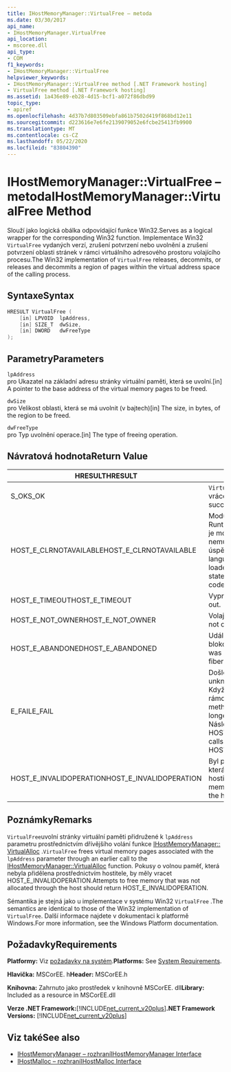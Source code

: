 ```yaml
---
title: IHostMemoryManager::VirtualFree – metoda
ms.date: 03/30/2017
api_name:
- IHostMemoryManager.VirtualFree
api_location:
- mscoree.dll
api_type:
- COM
f1_keywords:
- IHostMemoryManager::VirtualFree
helpviewer_keywords:
- IHostMemoryManager::VirtualFree method [.NET Framework hosting]
- VirtualFree method [.NET Framework hosting]
ms.assetid: 1a436e89-eb28-4d15-bcf1-a072f86dbd99
topic_type:
- apiref
ms.openlocfilehash: 4d37b7d803509ebfa861b7502d419f868bd12e11
ms.sourcegitcommit: d223616e7e6fe2139079052e6fcbe25413fb9900
ms.translationtype: MT
ms.contentlocale: cs-CZ
ms.lasthandoff: 05/22/2020
ms.locfileid: "83804390"
---
```

# <a name="ihostmemorymanagervirtualfree-method"></a><span data-ttu-id="6c8b0-102">IHostMemoryManager::VirtualFree – metoda</span><span class="sxs-lookup"><span data-stu-id="6c8b0-102">IHostMemoryManager::VirtualFree Method</span></span>
<span data-ttu-id="6c8b0-103">Slouží jako logická obálka odpovídající funkce Win32.</span><span class="sxs-lookup"><span data-stu-id="6c8b0-103">Serves as a logical wrapper for the corresponding Win32 function.</span></span> <span data-ttu-id="6c8b0-104">Implementace Win32 `VirtualFree` vydaných verzí, zrušení potvrzení nebo uvolnění a zrušení potvrzení oblasti stránek v rámci virtuálního adresového prostoru volajícího procesu.</span><span class="sxs-lookup"><span data-stu-id="6c8b0-104">The Win32 implementation of `VirtualFree` releases, decommits, or releases and decommits a region of pages within the virtual address space of the calling process.</span></span>  
  
## <a name="syntax"></a><span data-ttu-id="6c8b0-105">Syntaxe</span><span class="sxs-lookup"><span data-stu-id="6c8b0-105">Syntax</span></span>  
  
```cpp  
HRESULT VirtualFree (  
    [in] LPVOID  lpAddress,  
    [in] SIZE_T  dwSize,  
    [in] DWORD   dwFreeType  
);  
```  
  
## <a name="parameters"></a><span data-ttu-id="6c8b0-106">Parametry</span><span class="sxs-lookup"><span data-stu-id="6c8b0-106">Parameters</span></span>  
 `lpAddress`  
 <span data-ttu-id="6c8b0-107">pro Ukazatel na základní adresu stránky virtuální paměti, která se uvolní.</span><span class="sxs-lookup"><span data-stu-id="6c8b0-107">[in] A pointer to the base address of the virtual memory pages to be freed.</span></span>  
  
 `dwSize`  
 <span data-ttu-id="6c8b0-108">pro Velikost oblasti, která se má uvolnit (v bajtech)</span><span class="sxs-lookup"><span data-stu-id="6c8b0-108">[in] The size, in bytes, of the region to be freed.</span></span>  
  
 `dwFreeType`  
 <span data-ttu-id="6c8b0-109">pro Typ uvolnění operace.</span><span class="sxs-lookup"><span data-stu-id="6c8b0-109">[in] The type of freeing operation.</span></span>  
  
## <a name="return-value"></a><span data-ttu-id="6c8b0-110">Návratová hodnota</span><span class="sxs-lookup"><span data-stu-id="6c8b0-110">Return Value</span></span>  
  
|<span data-ttu-id="6c8b0-111">HRESULT</span><span class="sxs-lookup"><span data-stu-id="6c8b0-111">HRESULT</span></span>|<span data-ttu-id="6c8b0-112">Popis</span><span class="sxs-lookup"><span data-stu-id="6c8b0-112">Description</span></span>|  
|-------------|-----------------|  
|<span data-ttu-id="6c8b0-113">S_OK</span><span class="sxs-lookup"><span data-stu-id="6c8b0-113">S_OK</span></span>|<span data-ttu-id="6c8b0-114">`VirtualFree`úspěšně vráceno.</span><span class="sxs-lookup"><span data-stu-id="6c8b0-114">`VirtualFree` returned successfully.</span></span>|  
|<span data-ttu-id="6c8b0-115">HOST_E_CLRNOTAVAILABLE</span><span class="sxs-lookup"><span data-stu-id="6c8b0-115">HOST_E_CLRNOTAVAILABLE</span></span>|<span data-ttu-id="6c8b0-116">Modul CLR (Common Language Runtime) nebyl načten do procesu, nebo je modul CLR ve stavu, ve kterém nemůže spustit spravovaný kód nebo úspěšně zpracovat volání.</span><span class="sxs-lookup"><span data-stu-id="6c8b0-116">The common language runtime (CLR) has not been loaded into a process, or the CLR is in a state in which it cannot run managed code or process the call successfully.</span></span>|  
|<span data-ttu-id="6c8b0-117">HOST_E_TIMEOUT</span><span class="sxs-lookup"><span data-stu-id="6c8b0-117">HOST_E_TIMEOUT</span></span>|<span data-ttu-id="6c8b0-118">Vypršel časový limit volání.</span><span class="sxs-lookup"><span data-stu-id="6c8b0-118">The call timed out.</span></span>|  
|<span data-ttu-id="6c8b0-119">HOST_E_NOT_OWNER</span><span class="sxs-lookup"><span data-stu-id="6c8b0-119">HOST_E_NOT_OWNER</span></span>|<span data-ttu-id="6c8b0-120">Volající nevlastní zámek.</span><span class="sxs-lookup"><span data-stu-id="6c8b0-120">The caller does not own the lock.</span></span>|  
|<span data-ttu-id="6c8b0-121">HOST_E_ABANDONED</span><span class="sxs-lookup"><span data-stu-id="6c8b0-121">HOST_E_ABANDONED</span></span>|<span data-ttu-id="6c8b0-122">Událost byla zrušena při čekání na blokované vlákno nebo vlákna.</span><span class="sxs-lookup"><span data-stu-id="6c8b0-122">An event was canceled while a blocked thread or fiber was waiting on it.</span></span>|  
|<span data-ttu-id="6c8b0-123">E_FAIL</span><span class="sxs-lookup"><span data-stu-id="6c8b0-123">E_FAIL</span></span>|<span data-ttu-id="6c8b0-124">Došlo k neznámé chybě závažnosti.</span><span class="sxs-lookup"><span data-stu-id="6c8b0-124">An unknown catastrophic failure occurred.</span></span> <span data-ttu-id="6c8b0-125">Když metoda vrátí E_FAIL, CLR již není v rámci procesu použitelný.</span><span class="sxs-lookup"><span data-stu-id="6c8b0-125">When a method returns E_FAIL, the CLR is no longer usable within the process.</span></span> <span data-ttu-id="6c8b0-126">Následná volání metod hostování vrací HOST_E_CLRNOTAVAILABLE.</span><span class="sxs-lookup"><span data-stu-id="6c8b0-126">Subsequent calls to hosting methods return HOST_E_CLRNOTAVAILABLE.</span></span>|  
|<span data-ttu-id="6c8b0-127">HOST_E_INVALIDOPERATION</span><span class="sxs-lookup"><span data-stu-id="6c8b0-127">HOST_E_INVALIDOPERATION</span></span>|<span data-ttu-id="6c8b0-128">Byl proveden pokus o uvolnění paměti, která nebyla přidělena prostřednictvím hostitele.</span><span class="sxs-lookup"><span data-stu-id="6c8b0-128">An attempt was made to free memory that was not allocated through the host.</span></span>|  
  
## <a name="remarks"></a><span data-ttu-id="6c8b0-129">Poznámky</span><span class="sxs-lookup"><span data-stu-id="6c8b0-129">Remarks</span></span>  
 <span data-ttu-id="6c8b0-130">`VirtualFree`uvolní stránky virtuální paměti přidružené k `lpAddress` parametru prostřednictvím dřívějšího volání funkce [IHostMemoryManager:: VirtualAlloc](ihostmemorymanager-virtualalloc-method.md) .</span><span class="sxs-lookup"><span data-stu-id="6c8b0-130">`VirtualFree` frees virtual memory pages associated with the `lpAddress` parameter through an earlier call to the [IHostMemoryManager::VirtualAlloc](ihostmemorymanager-virtualalloc-method.md) function.</span></span> <span data-ttu-id="6c8b0-131">Pokusy o volnou paměť, která nebyla přidělena prostřednictvím hostitele, by měly vracet HOST_E_INVALIDOPERATION.</span><span class="sxs-lookup"><span data-stu-id="6c8b0-131">Attempts to free memory that was not allocated through the host should return HOST_E_INVALIDOPERATION.</span></span>  
  
 <span data-ttu-id="6c8b0-132">Sémantika je stejná jako u implementace v systému Win32 `VirtualFree` .</span><span class="sxs-lookup"><span data-stu-id="6c8b0-132">The semantics are identical to those of the Win32 implementation of `VirtualFree`.</span></span> <span data-ttu-id="6c8b0-133">Další informace najdete v dokumentaci k platformě Windows.</span><span class="sxs-lookup"><span data-stu-id="6c8b0-133">For more information, see the Windows Platform documentation.</span></span>  
  
## <a name="requirements"></a><span data-ttu-id="6c8b0-134">Požadavky</span><span class="sxs-lookup"><span data-stu-id="6c8b0-134">Requirements</span></span>  
 <span data-ttu-id="6c8b0-135">**Platformy:** Viz [požadavky na systém](../../get-started/system-requirements.md).</span><span class="sxs-lookup"><span data-stu-id="6c8b0-135">**Platforms:** See [System Requirements](../../get-started/system-requirements.md).</span></span>  
  
 <span data-ttu-id="6c8b0-136">**Hlavička:** MSCorEE. h</span><span class="sxs-lookup"><span data-stu-id="6c8b0-136">**Header:** MSCorEE.h</span></span>  
  
 <span data-ttu-id="6c8b0-137">**Knihovna:** Zahrnuto jako prostředek v knihovně MSCorEE. dll</span><span class="sxs-lookup"><span data-stu-id="6c8b0-137">**Library:** Included as a resource in MSCorEE.dll</span></span>  
  
 <span data-ttu-id="6c8b0-138">**Verze .NET Framework:**[!INCLUDE[net_current_v20plus](../../../../includes/net-current-v20plus-md.md)]</span><span class="sxs-lookup"><span data-stu-id="6c8b0-138">**.NET Framework Versions:** [!INCLUDE[net_current_v20plus](../../../../includes/net-current-v20plus-md.md)]</span></span>  
  
## <a name="see-also"></a><span data-ttu-id="6c8b0-139">Viz také</span><span class="sxs-lookup"><span data-stu-id="6c8b0-139">See also</span></span>

- [<span data-ttu-id="6c8b0-140">IHostMemoryManager – rozhraní</span><span class="sxs-lookup"><span data-stu-id="6c8b0-140">IHostMemoryManager Interface</span></span>](ihostmemorymanager-interface.md)
- [<span data-ttu-id="6c8b0-141">IHostMalloc – rozhraní</span><span class="sxs-lookup"><span data-stu-id="6c8b0-141">IHostMalloc Interface</span></span>](ihostmalloc-interface.md)
